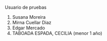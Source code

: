 
Usuario de pruebas

1. Susana Moreira
2. Mirna Cuellar Diaz
3. Edgar Mercado
4. TABOADA ESPADA, CECILIA (menor 1 año)